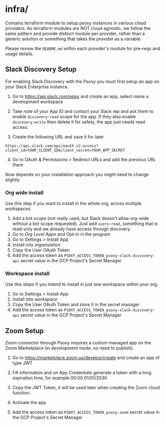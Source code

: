 # infra/

Contains terraform module to setup psoxy instances in various cloud providers. As terraform
modules are NOT cloud agnostic, we follow the same pattern and provide distinct module per
provider, rather than a generic solution or something that takes the provider as a variable.

Please review the `README.md` within each provider's module for pre-reqs and usage details.


## Slack Discovery Setup

For enabling Slack Discovery with the Psoxy you must first setup an app on your Slack Enterprise
instance.

1. Go to https://api.slack.com/apps and create an app, select name a development workspace

2. Take note of your App ID and contact your Slack rep and ask them to enable `discovery:read` scope for the app.
If they also enable `discovery:write` then delete it for safety, the app just needs read access.

3. Create the following URL and save it for later

`https://api.slack.com/api/oauth.v2.access?client_id=YOUR_CLIENT_ID&client_secret=YOUR_APP_SECRET`

4. Go to OAuth & Permissions > Redirect URLs and add the previous URL there

Now depends on your installation approach you might need to change slightly

### Org wide install
Use this step if you want to install in the whole org, across multiple workspaces.

1. Add a bot scope (not really used, but Slack doesn't allow org-wide without a bot scope requested). Just add `users:read`, something that is read-only and we already have access through discovery.
2. Go to *Org Level Apps* and Opt-in in the program
3. Go to Settings > Install App
4. Install into *organization*
5. Copy the User OAuth Token
6. Add the access token as `PSOXY_ACCESS_TOKEN_psoxy-slack-discovery-api` secret value in the GCP Project's Secret Manager

### Workspace install
Use this steps if you intend to install in just one workspace within your org.

1. Go to Settings > Install App
2. Install into *workspace*
3. Copy the User OAuth Token and store it in the secret manager
4. Add the access token as `PSOXY_ACCESS_TOKEN_psoxy-slack-discovery-api` secret value in the GCP Project's Secret Manager


## Zoom Setup

Zoom connector through Psoxy requires a custom managed app on the Zoom Marketplace (in development
mode, no need to publish).

1. Go to https://marketplace.zoom.us/develop/create and create an app of type JWT

2. Fill information and on App Credentials generate a token with a long expiration time, for example 00:00 01/01/2030

3. Copy the JWT Token, it will be used later when creating the Zoom cloud function.

4. Activate the app

5. Add the access token as `PSOXY_ACCESS_TOKEN_psoxy-zoom` secret value in the GCP Project's Secret Manager
